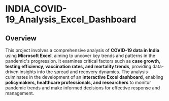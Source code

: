 # INDIA_COVID-19_Analysis_Excel_Dashboard
## Overview
This project involves a comprehensive analysis of **COVID-19 data in India** using **Microsoft Excel**, aiming to uncover key trends and patterns in the pandemic's progression. It examines critical factors such as **case growth, testing efficiency, vaccination rates, and mortality trends**, providing data-driven insights into the spread and recovery dynamics. The analysis culminates in the development of an **interactive Excel dashboard**, enabling **policymakers, healthcare professionals, and researchers** to monitor pandemic trends and make informed decisions for effective response and management.
